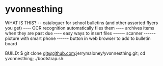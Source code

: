 yvonnesthing
============
WHAT IS THIS?
   -- cataloguer for school bulletins (and other assorted flyers you get)
   ---- OCR recognition automatically files them
   ---- archives items when they are past due
   ---- easy ways to insert files
   ------ scanner
   ------ picture with smart phone
   ------ button in web browser to add to bulletin board


BUILD:
$ git clone git@github.com:jerrymaloney/yvonnesthing.git; cd yvonnesthing; ./bootstrap.sh
